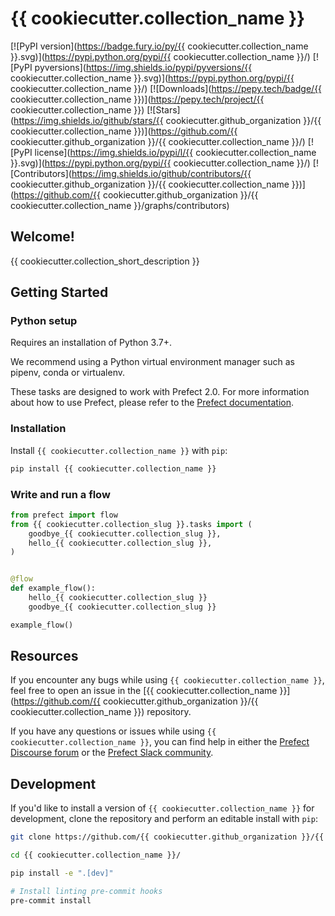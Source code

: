 # {{ cookiecutter.collection_name }}

[![PyPI version](https://badge.fury.io/py/{{ cookiecutter.collection_name }}.svg)](https://pypi.python.org/pypi/{{ cookiecutter.collection_name }}/)
[![PyPI pyversions](https://img.shields.io/pypi/pyversions/{{ cookiecutter.collection_name }}.svg)](https://pypi.python.org/pypi/{{ cookiecutter.collection_name }}/)
[![Downloads](https://pepy.tech/badge/{{ cookiecutter.collection_name }})](https://pepy.tech/project/{{ cookiecutter.collection_name }})
[![Stars](https://img.shields.io/github/stars/{{ cookiecutter.github_organization }}/{{ cookiecutter.collection_name }})](https://github.com/{{ cookiecutter.github_organization }}/{{ cookiecutter.collection_name }}/)
[![PyPI license](https://img.shields.io/pypi/l/{{ cookiecutter.collection_name }}.svg)](https://pypi.python.org/pypi/{{ cookiecutter.collection_name }}/)
[![Contributors](https://img.shields.io/github/contributors/{{ cookiecutter.github_organization }}/{{ cookiecutter.collection_name }})](https://github.com/{{ cookiecutter.github_organization }}/{{ cookiecutter.collection_name }}/graphs/contributors)

## Welcome!

{{ cookiecutter.collection_short_description }}

## Getting Started

### Python setup

Requires an installation of Python 3.7+.

We recommend using a Python virtual environment manager such as pipenv, conda or virtualenv.

These tasks are designed to work with Prefect 2.0. For more information about how to use Prefect, please refer to the [Prefect documentation](https://orion-docs.prefect.io/).

### Installation

Install `{{ cookiecutter.collection_name }}` with `pip`:

```bash
pip install {{ cookiecutter.collection_name }}
```

### Write and run a flow

```python
from prefect import flow
from {{ cookiecutter.collection_slug }}.tasks import (
    goodbye_{{ cookiecutter.collection_slug }},
    hello_{{ cookiecutter.collection_slug }},
)


@flow
def example_flow():
    hello_{{ cookiecutter.collection_slug }}
    goodbye_{{ cookiecutter.collection_slug }}

example_flow()
```

## Resources

If you encounter any bugs while using `{{ cookiecutter.collection_name }}`, feel free to open an issue in the [{{ cookiecutter.collection_name }}](https://github.com/{{ cookiecutter.github_organization }}/{{ cookiecutter.collection_name }}) repository.

If you have any questions or issues while using `{{ cookiecutter.collection_name }}`, you can find help in either the [Prefect Discourse forum](https://discourse.prefect.io/) or the [Prefect Slack community](https://prefect.io/slack).

## Development

If you'd like to install a version of `{{ cookiecutter.collection_name }}` for development, clone the repository and perform an editable install with `pip`:

```bash
git clone https://github.com/{{ cookiecutter.github_organization }}/{{ cookiecutter.collection_name }}.git

cd {{ cookiecutter.collection_name }}/

pip install -e ".[dev]"

# Install linting pre-commit hooks
pre-commit install
```
